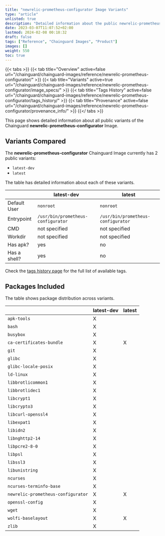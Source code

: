 ```yaml
---
title: "newrelic-prometheus-configurator Image Variants"
type: "article"
unlisted: true
description: "Detailed information about the public newrelic-prometheus-configurator Chainguard Image variants"
date: 2023-03-07T11:07:52+02:00
lastmod: 2024-02-08 00:18:32
draft: false
tags: ["Reference", "Chainguard Images", "Product"]
images: []
weight: 550
toc: true
---
```


{{< tabs >}}
{{< tab title="Overview" active=false url="/chainguard/chainguard-images/reference/newrelic-prometheus-configurator/" >}}
{{< tab title="Variants" active=true url="/chainguard/chainguard-images/reference/newrelic-prometheus-configurator/image_specs/" >}}
{{< tab title="Tags History" active=false url="/chainguard/chainguard-images/reference/newrelic-prometheus-configurator/tags_history/" >}}
{{< tab title="Provenance" active=false url="/chainguard/chainguard-images/reference/newrelic-prometheus-configurator/provenance_info/" >}}
{{</ tabs >}}

This page shows detailed information about all public variants of the Chainguard **newrelic-prometheus-configurator** Image.

## Variants Compared
The **newrelic-prometheus-configurator** Chainguard Image currently has 2 public variants: 

- `latest-dev`
- `latest`

The table has detailed information about each of these variants.

|              | latest-dev                         | latest                             |
|--------------|------------------------------------|------------------------------------|
| Default User | `nonroot`                          | `nonroot`                          |
| Entrypoint   | `/usr/bin/prometheus-configurator` | `/usr/bin/prometheus-configurator` |
| CMD          | not specified                      | not specified                      |
| Workdir      | not specified                      | not specified                      |
| Has apk?     | yes                                | no                                 |
| Has a shell? | yes                                | no                                 |

Check the [tags history page](/chainguard/chainguard-images/reference/newrelic-prometheus-configurator/tags_history/) for the full list of available tags.

## Packages Included
The table shows package distribution across variants.

|                                    | latest-dev | latest |
|------------------------------------|------------|--------|
| `apk-tools`                        | X          |        |
| `bash`                             | X          |        |
| `busybox`                          | X          |        |
| `ca-certificates-bundle`           | X          | X      |
| `git`                              | X          |        |
| `glibc`                            | X          |        |
| `glibc-locale-posix`               | X          |        |
| `ld-linux`                         | X          |        |
| `libbrotlicommon1`                 | X          |        |
| `libbrotlidec1`                    | X          |        |
| `libcrypt1`                        | X          |        |
| `libcrypto3`                       | X          |        |
| `libcurl-openssl4`                 | X          |        |
| `libexpat1`                        | X          |        |
| `libidn2`                          | X          |        |
| `libnghttp2-14`                    | X          |        |
| `libpcre2-8-0`                     | X          |        |
| `libpsl`                           | X          |        |
| `libssl3`                          | X          |        |
| `libunistring`                     | X          |        |
| `ncurses`                          | X          |        |
| `ncurses-terminfo-base`            | X          |        |
| `newrelic-prometheus-configurator` | X          | X      |
| `openssl-config`                   | X          |        |
| `wget`                             | X          |        |
| `wolfi-baselayout`                 | X          | X      |
| `zlib`                             | X          |        |

